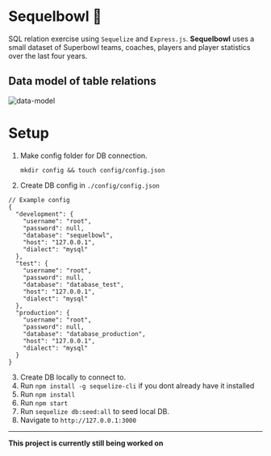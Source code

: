 # Sequelbowl :football:

SQL relation exercise using `Sequelize` and `Express.js`.  **Sequelbowl** uses a small dataset of Superbowl teams, coaches, players and player statistics over the last four years.


__Data model of table relations__
---
![data-model](https://s3-us-west-2.amazonaws.com/rndm-img/sequelbowl_data_model.png)

# Setup

1. Make config folder for DB connection.

   `mkdir config && touch config/config.json`
2. Create DB config in `./config/config.json`

```
// Example config
{
  "development": {
    "username": "root",
    "password": null,
    "database": "sequelbowl",
    "host": "127.0.0.1",
    "dialect": "mysql"
  },
  "test": {
    "username": "root",
    "password": null,
    "database": "database_test",
    "host": "127.0.0.1",
    "dialect": "mysql"
  },
  "production": {
    "username": "root",
    "password": null,
    "database": "database_production",
    "host": "127.0.0.1",
    "dialect": "mysql"
  }
}
```
3. Create DB locally to connect to.
2. Run `npm install -g sequelize-cli` if you dont already have it installed
3. Run `npm install`
4. Run `npm start`
5. Run `sequelize db:seed:all` to seed local DB.
6. Navigate to `http://127.0.0.1:3000`

----
**This project is currently still being worked on**


